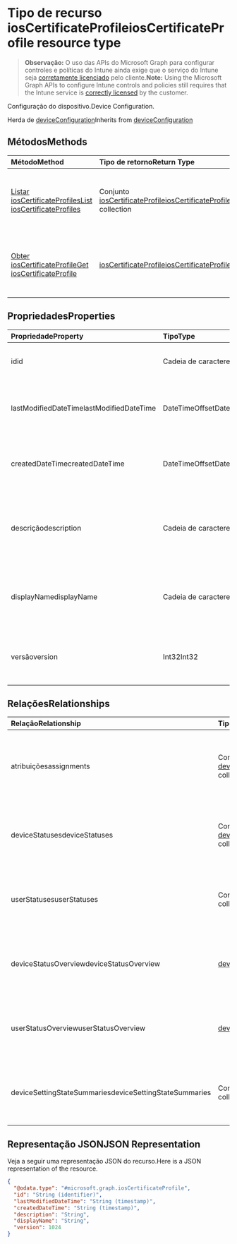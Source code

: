 # <a name="ioscertificateprofile-resource-type"></a><span data-ttu-id="ba12f-101">Tipo de recurso iosCertificateProfile</span><span class="sxs-lookup"><span data-stu-id="ba12f-101">iosCertificateProfile resource type</span></span>

> <span data-ttu-id="ba12f-102">**Observação:** O uso das APIs do Microsoft Graph para configurar controles e políticas do Intune ainda exige que o serviço do Intune seja [corretamente licenciado](https://go.microsoft.com/fwlink/?linkid=839381) pelo cliente.</span><span class="sxs-lookup"><span data-stu-id="ba12f-102">**Note:** Using the Microsoft Graph APIs to configure Intune controls and policies still requires that the Intune service is [correctly licensed](https://go.microsoft.com/fwlink/?linkid=839381) by the customer.</span></span>

<span data-ttu-id="ba12f-103">Configuração do dispositivo.</span><span class="sxs-lookup"><span data-stu-id="ba12f-103">Device Configuration.</span></span>

<span data-ttu-id="ba12f-104">Herda de [deviceConfiguration](../resources/intune_deviceconfig_deviceconfiguration.md)</span><span class="sxs-lookup"><span data-stu-id="ba12f-104">Inherits from [deviceConfiguration](../resources/intune_deviceconfig_deviceconfiguration.md)</span></span>

## <a name="methods"></a><span data-ttu-id="ba12f-105">Métodos</span><span class="sxs-lookup"><span data-stu-id="ba12f-105">Methods</span></span>
|<span data-ttu-id="ba12f-106">Método</span><span class="sxs-lookup"><span data-stu-id="ba12f-106">Method</span></span>|<span data-ttu-id="ba12f-107">Tipo de retorno</span><span class="sxs-lookup"><span data-stu-id="ba12f-107">Return Type</span></span>|<span data-ttu-id="ba12f-108">Descrição</span><span class="sxs-lookup"><span data-stu-id="ba12f-108">Description</span></span>|
|:---|:---|:---|
|[<span data-ttu-id="ba12f-109">Listar iosCertificateProfiles</span><span class="sxs-lookup"><span data-stu-id="ba12f-109">List iosCertificateProfiles</span></span>](../api/intune_deviceconfig_ioscertificateprofile_list.md)|<span data-ttu-id="ba12f-110">Conjunto [iosCertificateProfile](../resources/intune_deviceconfig_ioscertificateprofile.md)</span><span class="sxs-lookup"><span data-stu-id="ba12f-110">[iosCertificateProfile](../resources/intune_deviceconfig_ioscertificateprofile.md) collection</span></span>|<span data-ttu-id="ba12f-111">Listar propriedades e relações de objetos de [iosCertificateProfile](../resources/intune_deviceconfig_ioscertificateprofile.md).</span><span class="sxs-lookup"><span data-stu-id="ba12f-111">List properties and relationships of the [iosCertificateProfile](../resources/intune_deviceconfig_ioscertificateprofile.md) objects.</span></span>|
|[<span data-ttu-id="ba12f-112">Obter iosCertificateProfile</span><span class="sxs-lookup"><span data-stu-id="ba12f-112">Get iosCertificateProfile</span></span>](../api/intune_deviceconfig_ioscertificateprofile_get.md)|[<span data-ttu-id="ba12f-113">iosCertificateProfile</span><span class="sxs-lookup"><span data-stu-id="ba12f-113">iosCertificateProfile</span></span>](../resources/intune_deviceconfig_ioscertificateprofile.md)|<span data-ttu-id="ba12f-114">Ler propriedades e relações de objetos de [iosCertificateProfile](../resources/intune_deviceconfig_ioscertificateprofile.md).</span><span class="sxs-lookup"><span data-stu-id="ba12f-114">Read properties and relationships of [plannerTaskDetails](../resources/intune_deviceconfig_ioscertificateprofile.md) object.</span></span>|

## <a name="properties"></a><span data-ttu-id="ba12f-115">Propriedades</span><span class="sxs-lookup"><span data-stu-id="ba12f-115">Properties</span></span>
|<span data-ttu-id="ba12f-116">Propriedade</span><span class="sxs-lookup"><span data-stu-id="ba12f-116">Property</span></span>|<span data-ttu-id="ba12f-117">Tipo</span><span class="sxs-lookup"><span data-stu-id="ba12f-117">Type</span></span>|<span data-ttu-id="ba12f-118">Descrição</span><span class="sxs-lookup"><span data-stu-id="ba12f-118">Description</span></span>|
|:---|:---|:---|
|<span data-ttu-id="ba12f-119">id</span><span class="sxs-lookup"><span data-stu-id="ba12f-119">id</span></span>|<span data-ttu-id="ba12f-120">Cadeia de caracteres</span><span class="sxs-lookup"><span data-stu-id="ba12f-120">String</span></span>|<span data-ttu-id="ba12f-121">Chave da entidade.</span><span class="sxs-lookup"><span data-stu-id="ba12f-121">Key of the setting.</span></span> <span data-ttu-id="ba12f-122">Herdada de [deviceConfiguration](../resources/intune_deviceconfig_deviceconfiguration.md)</span><span class="sxs-lookup"><span data-stu-id="ba12f-122">Inherited from [deviceConfiguration](../resources/intune_deviceconfig_deviceconfiguration.md)</span></span>|
|<span data-ttu-id="ba12f-123">lastModifiedDateTime</span><span class="sxs-lookup"><span data-stu-id="ba12f-123">lastModifiedDateTime</span></span>|<span data-ttu-id="ba12f-124">DateTimeOffset</span><span class="sxs-lookup"><span data-stu-id="ba12f-124">DateTimeOffset</span></span>|<span data-ttu-id="ba12f-125">Última modificação de DateTime do objeto.</span><span class="sxs-lookup"><span data-stu-id="ba12f-125">Indicates the date the object was last modified.</span></span> <span data-ttu-id="ba12f-126">Herdada de [deviceConfiguration](../resources/intune_deviceconfig_deviceconfiguration.md)</span><span class="sxs-lookup"><span data-stu-id="ba12f-126">Inherited from [deviceConfiguration](../resources/intune_deviceconfig_deviceconfiguration.md)</span></span>|
|<span data-ttu-id="ba12f-127">createdDateTime</span><span class="sxs-lookup"><span data-stu-id="ba12f-127">createdDateTime</span></span>|<span data-ttu-id="ba12f-128">DateTimeOffset</span><span class="sxs-lookup"><span data-stu-id="ba12f-128">DateTimeOffset</span></span>|<span data-ttu-id="ba12f-129">DateTime em que o objeto foi criado.</span><span class="sxs-lookup"><span data-stu-id="ba12f-129">DateTime the object was created.</span></span> <span data-ttu-id="ba12f-130">Herdada de [deviceConfiguration](../resources/intune_deviceconfig_deviceconfiguration.md)</span><span class="sxs-lookup"><span data-stu-id="ba12f-130">Inherited from [deviceConfiguration](../resources/intune_deviceconfig_deviceconfiguration.md)</span></span>|
|<span data-ttu-id="ba12f-131">descrição</span><span class="sxs-lookup"><span data-stu-id="ba12f-131">description</span></span>|<span data-ttu-id="ba12f-132">Cadeia de caracteres</span><span class="sxs-lookup"><span data-stu-id="ba12f-132">String</span></span>|<span data-ttu-id="ba12f-133">O administrador forneceu a descrição da Configuração do dispositivo.</span><span class="sxs-lookup"><span data-stu-id="ba12f-133">Admin provided description of the Device Configuration.</span></span> <span data-ttu-id="ba12f-134">Herdada de [deviceConfiguration](../resources/intune_deviceconfig_deviceconfiguration.md)</span><span class="sxs-lookup"><span data-stu-id="ba12f-134">Inherited from [deviceConfiguration](../resources/intune_deviceconfig_deviceconfiguration.md)</span></span>|
|<span data-ttu-id="ba12f-135">displayName</span><span class="sxs-lookup"><span data-stu-id="ba12f-135">displayName</span></span>|<span data-ttu-id="ba12f-136">Cadeia de caracteres</span><span class="sxs-lookup"><span data-stu-id="ba12f-136">String</span></span>|<span data-ttu-id="ba12f-137">O administrador forneceu o nome da Configuração do dispositivo.</span><span class="sxs-lookup"><span data-stu-id="ba12f-137">Admin provided name of the device configuration.</span></span> <span data-ttu-id="ba12f-138">Herdada de [deviceConfiguration](../resources/intune_deviceconfig_deviceconfiguration.md)</span><span class="sxs-lookup"><span data-stu-id="ba12f-138">Inherited from [deviceConfiguration](../resources/intune_deviceconfig_deviceconfiguration.md)</span></span>|
|<span data-ttu-id="ba12f-139">versão</span><span class="sxs-lookup"><span data-stu-id="ba12f-139">version</span></span>|<span data-ttu-id="ba12f-140">Int32</span><span class="sxs-lookup"><span data-stu-id="ba12f-140">Int32</span></span>|<span data-ttu-id="ba12f-141">Versão da configuração do dispositivo.</span><span class="sxs-lookup"><span data-stu-id="ba12f-141">Version of the device configuration.</span></span> <span data-ttu-id="ba12f-142">Herdada de [deviceConfiguration](../resources/intune_deviceconfig_deviceconfiguration.md)</span><span class="sxs-lookup"><span data-stu-id="ba12f-142">Inherited from [deviceConfiguration](../resources/intune_deviceconfig_deviceconfiguration.md)</span></span>|

## <a name="relationships"></a><span data-ttu-id="ba12f-143">Relações</span><span class="sxs-lookup"><span data-stu-id="ba12f-143">Relationships</span></span>
|<span data-ttu-id="ba12f-144">Relação</span><span class="sxs-lookup"><span data-stu-id="ba12f-144">Relationship</span></span>|<span data-ttu-id="ba12f-145">Tipo</span><span class="sxs-lookup"><span data-stu-id="ba12f-145">Type</span></span>|<span data-ttu-id="ba12f-146">Descrição</span><span class="sxs-lookup"><span data-stu-id="ba12f-146">Description</span></span>|
|:---|:---|:---|
|<span data-ttu-id="ba12f-147">atribuições</span><span class="sxs-lookup"><span data-stu-id="ba12f-147">assignments</span></span>|<span data-ttu-id="ba12f-148">Conjunto [deviceConfigurationAssignment](../resources/intune_deviceconfig_deviceconfigurationassignment.md)</span><span class="sxs-lookup"><span data-stu-id="ba12f-148">[deviceConfigurationAssignment](../resources/intune_deviceconfig_deviceconfigurationassignment.md) collection</span></span>|<span data-ttu-id="ba12f-149">A lista de atribuições para o perfil de configuração do dispositivo.</span><span class="sxs-lookup"><span data-stu-id="ba12f-149">The list of assignments for the device configuration profile.</span></span> <span data-ttu-id="ba12f-150">Herdada de [deviceConfiguration](../resources/intune_deviceconfig_deviceconfiguration.md)</span><span class="sxs-lookup"><span data-stu-id="ba12f-150">Inherited from [deviceConfiguration](../resources/intune_deviceconfig_deviceconfiguration.md)</span></span>|
|<span data-ttu-id="ba12f-151">deviceStatuses</span><span class="sxs-lookup"><span data-stu-id="ba12f-151">deviceStatuses</span></span>|<span data-ttu-id="ba12f-152">Conjunto [deviceConfigurationDeviceStatus](../resources/intune_deviceconfig_deviceconfigurationdevicestatus.md)</span><span class="sxs-lookup"><span data-stu-id="ba12f-152">[deviceConfigurationDeviceStatus](../resources/intune_deviceconfig_deviceconfigurationdevicestatus.md) collection</span></span>|<span data-ttu-id="ba12f-153">Status de instalação da configuração de dispositivo por dispositivo.</span><span class="sxs-lookup"><span data-stu-id="ba12f-153">Device configuration installation status by device.</span></span> <span data-ttu-id="ba12f-154">Herdada de [deviceConfiguration](../resources/intune_deviceconfig_deviceconfiguration.md)</span><span class="sxs-lookup"><span data-stu-id="ba12f-154">Inherited from [deviceConfiguration](../resources/intune_deviceconfig_deviceconfiguration.md)</span></span>|
|<span data-ttu-id="ba12f-155">userStatuses</span><span class="sxs-lookup"><span data-stu-id="ba12f-155">userStatuses</span></span>|<span data-ttu-id="ba12f-156">Conjunto [deviceConfigurationUserStatus](../resources/intune_deviceconfig_deviceconfigurationuserstatus.md)</span><span class="sxs-lookup"><span data-stu-id="ba12f-156">[deviceConfigurationUserStatus](../resources/intune_deviceconfig_deviceconfigurationuserstatus.md) collection</span></span>|<span data-ttu-id="ba12f-157">Status da instalação da configuração do dispositivo por usuário.</span><span class="sxs-lookup"><span data-stu-id="ba12f-157">Device configuration installation stauts by user.</span></span> <span data-ttu-id="ba12f-158">Herdada de [deviceConfiguration](../resources/intune_deviceconfig_deviceconfiguration.md)</span><span class="sxs-lookup"><span data-stu-id="ba12f-158">Inherited from [deviceConfiguration](../resources/intune_deviceconfig_deviceconfiguration.md)</span></span>|
|<span data-ttu-id="ba12f-159">deviceStatusOverview</span><span class="sxs-lookup"><span data-stu-id="ba12f-159">deviceStatusOverview</span></span>|[<span data-ttu-id="ba12f-160">deviceConfigurationDeviceOverview</span><span class="sxs-lookup"><span data-stu-id="ba12f-160">deviceConfigurationDeviceOverview</span></span>](../resources/intune_deviceconfig_deviceconfigurationdeviceoverview.md)|<span data-ttu-id="ba12f-161">Visão geral de status dos dispositivos na Configuração do dispositivo Herdada de [deviceConfiguration](../resources/intune_deviceconfig_deviceconfiguration.md)</span><span class="sxs-lookup"><span data-stu-id="ba12f-161">Device Configuration devices status overview Inherited from [deviceConfiguration](../resources/intune_deviceconfig_deviceconfiguration.md)</span></span>|
|<span data-ttu-id="ba12f-162">userStatusOverview</span><span class="sxs-lookup"><span data-stu-id="ba12f-162">userStatusOverview</span></span>|[<span data-ttu-id="ba12f-163">deviceConfigurationUserOverview</span><span class="sxs-lookup"><span data-stu-id="ba12f-163">deviceConfigurationUserOverview</span></span>](../resources/intune_deviceconfig_deviceconfigurationuseroverview.md)|<span data-ttu-id="ba12f-164">Visão geral de status dos usuários na Configuração do dispositivo Herdada de [deviceConfiguration](../resources/intune_deviceconfig_deviceconfiguration.md)</span><span class="sxs-lookup"><span data-stu-id="ba12f-164">Device Configuration users status overview Inherited from [deviceConfiguration](../resources/intune_deviceconfig_deviceconfiguration.md)</span></span>|
|<span data-ttu-id="ba12f-165">deviceSettingStateSummaries</span><span class="sxs-lookup"><span data-stu-id="ba12f-165">deviceSettingStateSummaries</span></span>|<span data-ttu-id="ba12f-166">Conjunto [settingStateDeviceSummary](../resources/intune_deviceconfig_settingstatedevicesummary.md)</span><span class="sxs-lookup"><span data-stu-id="ba12f-166">[settingStateDeviceSummary](../resources/intune_deviceconfig_settingstatedevicesummary.md) collection</span></span>|<span data-ttu-id="ba12f-167">Resumo de dispositivo de estado de configuração do dispositivo Herdada do [deviceConfiguration](../resources/intune_deviceconfig_deviceconfiguration.md)</span><span class="sxs-lookup"><span data-stu-id="ba12f-167">Device Configuration Setting State Device Summary Inherited from [deviceConfiguration](../resources/intune_deviceconfig_deviceconfiguration.md)</span></span>|

## <a name="json-representation"></a><span data-ttu-id="ba12f-168">Representação JSON</span><span class="sxs-lookup"><span data-stu-id="ba12f-168">JSON Representation</span></span>
<span data-ttu-id="ba12f-169">Veja a seguir uma representação JSON do recurso.</span><span class="sxs-lookup"><span data-stu-id="ba12f-169">Here is a JSON representation of the resource.</span></span>
<!-- {
  "blockType": "resource",
  "keyProperty": "id",
  "@odata.type": "microsoft.graph.iosCertificateProfile"
}
-->
``` json
{
  "@odata.type": "#microsoft.graph.iosCertificateProfile",
  "id": "String (identifier)",
  "lastModifiedDateTime": "String (timestamp)",
  "createdDateTime": "String (timestamp)",
  "description": "String",
  "displayName": "String",
  "version": 1024
}
```



